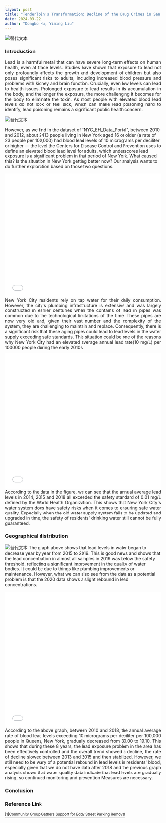 ```yaml
---
layout: post
title: "Tenderloin's Transformation: Decline of the Drug Crimes in San Francisco's Heart"
date: 2024-03-22
author: "Dongbo Hu, Yiming Liu"
---
```



![替代文本](/assets/image/NYC.webp)
### Introduction
<div style="text-align: justify;margin-bottom: 10px;">
Lead is a harmful metal that can have severe long-term effects on human health, even at trace levels. Studies have shown that exposure to lead not only profoundly affects the growth and development of children but also poses significant risks to adults, including increased blood pressure and problems with kidney and brain function. Crucially, even low levels can lead to health issues. Prolonged exposure to lead results in its accumulation in the body, and the longer the exposure, the more challenging it becomes for the body to eliminate the toxin. As most people with elevated blood lead levels do not look or feel sick, which can make lead poisoning hard to identify, lead poisoning remains a significant public health concern.
</div>

![替代文本](/assets/image/PP1.jpg)

However, as we find in the dataset of "NYC_EH_Data_Portal", between 2010 and 2012, about 2413 people living in New York aged 16 or older (a rate of 23 people per 100,000) had blood lead levels of 10 micrograms per deciliter or higher — the level the Centers for Disease Control and Prevention uses to define an elevated blood lead level for adults, which underscores lead exposure is a significant problem in that period of New York. What caused this? Is the situation in New York getting better now? Our analysis wants to do further exploration based on those two questions.

<iframe src="assets/image/lead_exposure_rates.html" height="400px" width="100%" style="border:none;" allowfullscreen="allowfullscreen">
  </iframe>
  
<div style="text-align: justify;margin-bottom: 10px;">
New York City residents rely on tap water for their daily consumption. However, the city's plumbing infrastructure is extensive and was largely constructed in earlier centuries when the contains of lead in pipes was common due to the technological limitations of the time. These pipes are now very old and, given their vast number and the complexity of the system, they are challenging to maintain and replace. Consequently, there is a significant risk that these aging pipes could lead to lead levels in the water supply exceeding safe standards. This situation could be one of the reasons why New York City had an elevated average annual lead rate(10 mg/L)  per 100000 people during the early 2010s.
</div>



<iframe src="assets/image/lead_concentration1.html" height="440px" width="100%" style="border:none;" allowfullscreen="allowfullscreen">
  </iframe>
<div style="text-align: justify;margin-bottom: 10px;">
According to the data in the figure, we can see that the annual average lead levels in 2014, 2015 and 2018 all exceeded the safety standard of 0.01 mg/L defined by the World Health Organization. This shows that New York City's water system does have safety risks when it comes to ensuring safe water quality. Especially when the old water supply system fails to be updated and upgraded in time, the safety of residents' drinking water still cannot be fully guaranteed.
</div>


### Geographical distribution
<div style="text-align: justify;margin-bottom: 10px;">

</div>





![替代文本](/assets/image/Lead_Concentration_Queens.png)
The graph above shows that lead levels in water began to decrease year by year from 2015 to 2019. This is good news and shows that the lead concentration in almost all samples in 2019 was below the safety threshold, reflecting a significant improvement in the quality of water bodies. It could be due to things like plumbing improvements or maintenance. However, what we can also see from the data as a potential problem is that the 2020 data shows a slight rebound in lead concentrations.


<iframe src="assets/image/lead_exposure_queens_20104.html" height="440px" width="100%" style="border:none;" allowfullscreen="allowfullscreen">
  </iframe>

<div style="text-align: justify;margin-bottom: 10px;">
According to the above graph, between 2010 and 2018, the annual average rate of blood lead levels exceeding 10 micrograms per deciliter per 100,000 people in Queens, New York, gradually decreased from 30.00 to 19.10. This shows that during these 8 years, the lead exposure problem in the area has been effectively controlled and the overall trend showed a decline, the rate of decline slowed between 2013 and 2015 and then stabilized. However, we still need to be wary of a potential rebound in lead levels in residents' blood, especially given that we do not have data after 2018 and the previous graph analysis shows that water quality data indicate that lead levels are gradually rising, so continued monitoring and prevention Measures are necessary.
</div>





### Conclusion
<div style="text-align: justify;margin-bottom: 10px;">

</div>

### Reference Link
<a href="https://hoodline.com/2015/04/community-group-rallies-for-another-tenderloin-parking-removal/"><sup>[1]Community Group Gathers Support for Eddy Street Parking Removal</sup></a>

